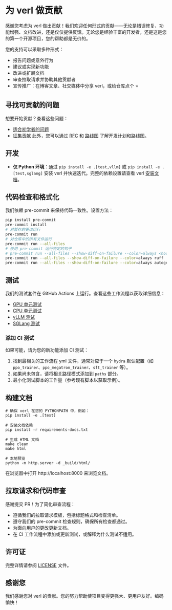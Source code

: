 # 为 verl 做贡献

感谢您考虑为 verl 做出贡献！我们欢迎任何形式的贡献——无论是错误修复、功能增强、文档改进，还是仅仅提供反馈。无论您是经验丰富的开发者，还是这是您的第一个开源项目，您的帮助都是无价的。

您的支持可以采取多种形式：
- 报告问题或意外行为
- 建议或实现新功能
- 改进或扩展文档
- 审查拉取请求并协助其他贡献者
- 宣传推广：在博客文章、社交媒体中分享 verl，或给仓库点个 ⭐

## 寻找可贡献的问题

想要开始贡献？查看这些问题：
- [适合初学者的问题](https://github.com/volcengine/verl/issues?q=is%3Aissue%20state%3Aopen%20label%3A%22good%20first%20issue%22)
- [征集贡献](https://github.com/volcengine/verl/issues?q=is%3Aissue%20state%3Aopen%20label%3A%22call%20for%20contribution%22)
此外，您可以通过 [RFC](https://github.com/volcengine/verl/issues?q=is%3Aissue%20state%3Aopen%20label%3ARFC) 和 [路线图](https://github.com/volcengine/verl/issues?q=state%3Aopen%20label%3A%22roadmap%22) 了解开发计划和路线图。

## 开发

- **仅 Python 环境**：通过 `pip install -e .[test,vllm]` 或 `pip install -e .[test,sglang]` 安装 verl 并快速迭代。完整的依赖设置请查看 verl [安装文档](https://verl.readthedocs.io/en/latest/start/install.html)。

## 代码检查和格式化

我们依赖 pre-commit 来保持代码一致性。设置方法：

```bash
pip install pre-commit
pre-commit install
# 对暂存的更改运行
pre-commit run
# 对仓库中的所有文件运行
pre-commit run --all-files
# 使用 pre-commit 运行特定的钩子
# pre-commit run --all-files --show-diff-on-failure --color=always <hook-id>
pre-commit run --all-files --show-diff-on-failure --color=always ruff
pre-commit run --all-files --show-diff-on-failure --color=always autogen-trainer-cfg
```

## 测试

我们的测试套件在 GitHub Actions 上运行。查看这些工作流程以获取详细信息：
- [GPU 单元测试](https://github.com/volcengine/verl/blob/main/.github/workflows/gpu_unit_tests.yml)
- [CPU 单元测试](https://github.com/volcengine/verl/blob/main/.github/workflows/cpu_unit_tests.yml)
- [vLLM 测试](https://github.com/volcengine/verl/blob/main/.github/workflows/vllm.yml)
- [SGLang 测试](https://github.com/volcengine/verl/blob/main/.github/workflows/sgl.yml)

### 添加 CI 测试

如果可能，请为您的新功能添加 CI 测试：

1. 找到最相关的工作流程 yml 文件，通常对应于一个 `hydra` 默认配置（如 `ppo_trainer`、`ppo_megatron_trainer`、`sft_trainer` 等）。
2. 如果尚未包含，请将相关路径模式添加到 `paths` 部分。
3. 最小化测试脚本的工作量（参考现有脚本以获取示例）。

## 构建文档

```
# 确保 verl 在您的 PYTHONPATH 中，例如：
pip install -e .[test]

# 安装文档依赖
pip install -r requirements-docs.txt

# 生成 HTML 文档
make clean
make html

# 本地预览
python -m http.server -d _build/html/
```
在浏览器中打开 http://localhost:8000 来浏览文档。

## 拉取请求和代码审查

感谢提交 PR！为了简化审查流程：
- 遵循我们的拉取请求模板，包括标题格式和检查清单。
- 遵守我们的 pre-commit 检查规则，确保所有检查都通过。
- 为面向用户的更改更新文档。
- 在 CI 工作流程中添加或更新测试，或解释为什么测试不适用。

## 许可证

完整详情请参阅 [LICENSE](https://github.com/volcengine/verl/blob/main/LICENSE) 文件。

## 感谢您

我们感谢您对 verl 的贡献。您的努力帮助使项目变得更强大、更用户友好。编码愉快！